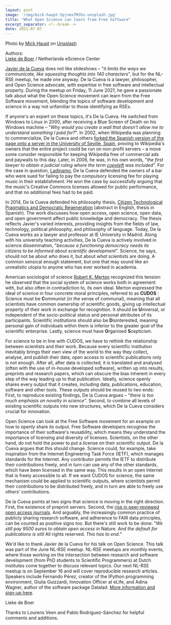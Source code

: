 ```yaml
---
layout: post
image: '/img/mick-haupt-Spjvmx7MJGs-unsplash.jpg'
title: "What Open Science can learn from Free Software"
excerpt_separator: <!--break-->
date: 2021-07-07
---
```

Photo by <a href="https://unsplash.com/@rocinante_11?utm_source=unsplash&utm_medium=referral&utm_content=creditCopyText">Mick Haupt</a> on <a href="https://unsplash.com/s/photos/wall-garden?utm_source=unsplash&utm_medium=referral&utm_content=creditCopyText">Unsplash</a>

Authors:  
[Lieke de Boer](https://twitter.com/liekedb) / Netherlands eScience Center  

[Javier de la Cueva](https://twitter.com/jdelacueva) does not like slideshows – &quot;_it limits the ways we communicate, like squeezing thoughts into 140 characters_&quot;, but for the NL-RSE meetup, he made one anyway. De la Cueva is a lawyer, philosopher, and Open Science advocate, with expertise in free software and intellectual property. During the meetup on Friday, 11 June 2021, he gave a passionate talk about what the Open Science movement can learn from the Free Software movement, blending the topics of software development and science in a way not unfamiliar to those identifying as RSEs.

If anyone&#39;s an expert on these topics, it&#39;s De la Cueva. He switched from Windows to Linux in 2000, after receiving a Blue Screen of Death on his Windows machine – &quot;_Why would you create a wall that doesn&#39;t allow me to understand something I paid for?_&quot;. In 2002, when Wikipedia was planning to commercialize, De la Cueva and others [forked the Spanish version of the page onto a server in the University of Seville, Spain](https://www.wired.co.uk/article/wikipedia-spanish-fork), proving to Wikipedia&#39;s owners that the entire project could be run on non-profit servers – a move some consider responsible for keeping Wikipedia free of commercial ads and paywalls to this day. Later, in 2006, he was, in his own words, &quot;_the first lawyer_ _to obtain a judicial ruling where the term [_copyleft_](https://copyleft.org/) was included_&quot;. For the case in question, [Ladinamo](https://edri.org/our-work/edrigramnumber4-9spaincc/), De la Cueva defended the owners of a bar who were sued for failing to pay the compulsory licensing fee for playing music in their establishment. He won the case by successfully arguing that the music&#39;s Creative Commons licenses allowed for public performance, and that no additional fees had to be paid.

In 2014, De la Cueva defended his philosophy thesis, [Citizen Technological Pragmatics and Democratic Regeneration](https://www.researchgate.net/publication/266487696_Pragmaticas_tecnologicas_ciudadanas_y_regeneracion_democratica) (abstract in English, thesis in Spanish). The work discusses how open access, open science, open data, and open government affect public knowledge and democracy. The thesis reflects Javier&#39;s varied interests, providing insights from the fields of law, technology, political philosophy, and philosophy of language. Today, De la Cueva works as a lawyer and professor at IE University in Madrid. Along with his university teaching activities, De la Cueva is actively involved in science dissemination, &quot;_because a functioning democracy needs its citizens to be informed about scientific development_&quot;. Science, he says, should not be about _who_ does it, but about _what_ scientists are doing. A common sensical enough statement, but one that may sound like an unrealistic utopia to anyone who has ever worked in academia.

American sociologist of science [Robert K. Merton](https://en.wikipedia.org/wiki/Robert_K._Merton#Sociology_of_science_and_CUDOS) recognized this tension: he observed that the social system of science works both in agreement with, but also often in contradiction to, its own ideal. Merton expressed the ideal of science in four concrete moral principles, referred to as **CUDOS** : Science must be **C**ommunist (in the sense of communal), meaning that all scientists have common ownership of scientific goods, giving up intellectual property of their work in exchange for recognition. It should be **U**niversal, or independent of the socio-political status and personal attributes of its participants. Scientific institutions should also be **D**isinterested, meaning personal gain of individuals within them is inferior to the greater goal of the scientific enterprise. Lastly, science must have **O**rganised **S**cepticism.

For science to be in line with CUDOS, we have to rethink the relationship between scientists and their work. Because every scientific institution inevitably brings their own view of the world to the way they collect, analyse, and publish their data, open access to scientific publications only is not enough. After all, after data is collected, it is translated and analysed (often with the use of in-house developed software), written up into results, preprints and research papers, which can obscure the bias inherent in every step of the way leading up to that publication. Ideally, science openly shares every output that it creates, including data, publications, education, software and other tools. These outputs should be reused to two ends: First, to reproduce existing findings, De la Cueva argues – &quot;_there is too much emphasis on novelty in science_&quot;. Second, to combine all levels of existing scientific outputs into new structures, which De la Cueva considers crucial for innovation.

Open Science can look at the Free Software movement for an example on how to openly share its output. Free Software developers recognise the importance of their software&#39;s reusability, which means they understand the importance of licensing and diversity of licenses. Scientists, on the other hand, do not hold the power to put a license on their scientific output. De la Cueva argues that this should change. Science could, for example, take inspiration from the Internet Engineering Task Force (IETF), which manages standards for the Internet. Any contributor permits the IETF to distribute their contributions freely, and in turn can use any of the other standards, which have been licensed in the same way. This results in an open Internet that is freely accessible to all. If we want CUDOS for science, the same mechanism could be applied to scientific outputs, where scientists permit their contributions to be distributed freely, and in turn are able to freely use others&#39; contributions.

De la Cueva points at two signs that science is moving in the right direction. First, the existence of preprint servers. Second, the [rise in peer-reviewed open access journals](https://www.aje.com/arc/open-access-changing-landscape/). And arguably, the increasingly common practice of publicly sharing research software, and adherence to FAIR data principles, can be counted as positive signs too. But there&#39;s still work to be done: &quot;_We still pay 9500 euros to obtain open access in_ Nature. _And the default for publications is still_ All rights reserved. _This has to end._&quot;

We&#39;d like to thank Javier de la Cueva for his talk on Open Science. This talk was part of the June NL-RSE meetup. NL-RSE meetups are monthly events, where those working on the intersection between research and software development (from PhD students to Scientific Programmers) at Dutch institutes come together to discuss relevant topics. Our next NL-RSE meetup is on September 16 and will cover reproducible research articles. Speakers include Fernando Pérez, creator of the IPython programming environment, Giulia Guizzardi, Innovation Officer at eLife, and Adina Wagner, author of the software package Datalad. [More information and sign-up here](https://nl-rse.org/events/2021-09-15-meetup.html).

Lieke de Boer

Thanks to Lourens Veen and Pablo Rodríguez-Sánchez for helpful comments and additions.
